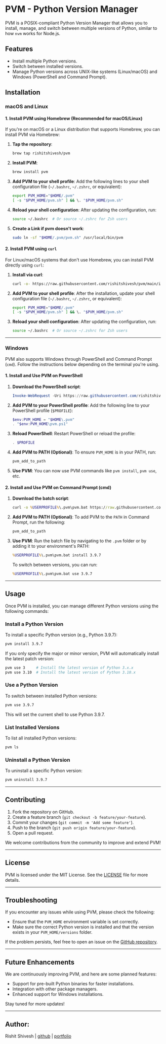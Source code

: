 # PVM - Python Version Manager

PVM is a POSIX-compliant Python Version Manager that allows you to install, manage, and switch between multiple versions of Python, similar to how `nvm` works for Node.js.

## Features
- Install multiple Python versions.
- Switch between installed versions.
- Manage Python versions across UNIX-like systems (Linux/macOS) and Windows (PowerShell and Command Prompt).

## Installation

### macOS and Linux

#### 1. Install PVM using Homebrew (Recommended for macOS/Linux)

If you're on macOS or a Linux distribution that supports Homebrew, you can install PVM via Homebrew:

1. **Tap the repository**:
   ```bash
   brew tap rishitshivesh/pvm
   ```

2. **Install PVM**:
   ```bash
   brew install pvm
   ```

3. **Add PVM to your shell profile**:
   Add the following lines to your shell configuration file (`~/.bashrc`, `~/.zshrc`, or equivalent):
   ```bash
   export PVM_HOME="$HOME/.pvm"
   [ -s "$PVM_HOME/pvm.sh" ] && \. "$PVM_HOME/pvm.sh"
   ```

4. **Reload your shell configuration**:
   After updating the configuration, run:
   ```bash
   source ~/.bashrc  # Or source ~/.zshrc for Zsh users
   ```
5. **Create a Link if pvm doesn't work**:
   ```bash
   sudo ln -sf "$HOME/.pvm/pvm.sh" /usr/local/bin/pvm
   ```

#### 2. Install PVM using `curl`

For Linux/macOS systems that don't use Homebrew, you can install PVM directly using `curl`:

1. **Install via curl**:
   ```bash
   curl -o- https://raw.githubusercontent.com/rishitshivesh/pvm/main/install.sh | bash
   ```

2. **Add PVM to your shell profile**:
   After the installation, update your shell configuration file (`~/.bashrc`, `~/.zshrc`, or equivalent):
   ```bash
   export PVM_HOME="$HOME/.pvm"
   [ -s "$PVM_HOME/pvm.sh" ] && \. "$PVM_HOME/pvm.sh"
   ```

3. **Reload your shell configuration**:
   After updating the configuration, run:
   ```bash
   source ~/.bashrc  # Or source ~/.zshrc for Zsh users
   ```

---

### Windows

PVM also supports Windows through PowerShell and Command Prompt (`cmd`). Follow the instructions below depending on the terminal you're using.

#### 1. Install and Use PVM on PowerShell

1. **Download the PowerShell script**:
   ```powershell
   Invoke-WebRequest -Uri https://raw.githubusercontent.com/rishitshivesh/pvm/main/scripts/pvm.ps1 -OutFile $HOME\.pvm\pvm.ps1
   ```

2. **Add PVM to your PowerShell profile**:
   Add the following line to your PowerShell profile (`$PROFILE`):
   ```powershell
   $env:PVM_HOME = "$HOME\.pvm"
   . "$env:PVM_HOME\pvm.ps1"
   ```

3. **Reload PowerShell**:
   Restart PowerShell or reload the profile:
   ```powershell
   . $PROFILE
   ```

4. **Add PVM to PATH (Optional)**:
   To ensure `PVM_HOME` is in your PATH, run:
   ```powershell
   pvm_add_to_path
   ```

5. **Use PVM**:
   You can now use PVM commands like `pvm install`, `pvm use`, etc.

#### 2. Install and Use PVM on Command Prompt (cmd)

1. **Download the batch script**:
   ```cmd
   curl -o %USERPROFILE%\.pvm\pvm.bat https://raw.githubusercontent.com/rishitshivesh/pvm/main/scripts/pvm.bat
   ```

2. **Add PVM to PATH (Optional)**:
   To add PVM to the `PATH` in Command Prompt, run the following:
   ```cmd
   pvm_add_to_path
   ```

3. **Use PVM**:
   Run the batch file by navigating to the `.pvm` folder or by adding it to your environment's PATH:
   ```cmd
   %USERPROFILE%\.pvm\pvm.bat install 3.9.7
   ```

   To switch between versions, you can run:
   ```cmd
   %USERPROFILE%\.pvm\pvm.bat use 3.9.7
   ```

---

## Usage

Once PVM is installed, you can manage different Python versions using the following commands:

### Install a Python Version

To install a specific Python version (e.g., Python 3.9.7):

```bash
pvm install 3.9.7
```

If you only specify the major or minor version, PVM will automatically install the latest patch version:

```bash
pvm use 3     # Install the latest version of Python 3.x.x
pvm use 3.10  # Install the latest version of Python 3.10.x
```

### Use a Python Version

To switch between installed Python versions:

```bash
pvm use 3.9.7
```

This will set the current shell to use Python 3.9.7.

### List Installed Versions

To list all installed Python versions:

```bash
pvm ls
```

### Uninstall a Python Version

To uninstall a specific Python version:

```bash
pvm uninstall 3.9.7
```

---

## Contributing

1. Fork the repository on GitHub.
2. Create a feature branch (`git checkout -b feature/your-feature`).
3. Commit your changes (`git commit -m 'Add some feature'`).
4. Push to the branch (`git push origin feature/your-feature`).
5. Open a pull request.

We welcome contributions from the community to improve and extend PVM!

---

## License

PVM is licensed under the MIT License. See the [LICENSE](./LICENSE) file for more details.

---

## Troubleshooting

If you encounter any issues while using PVM, please check the following:

- Ensure that the `PVM_HOME` environment variable is set correctly.
- Make sure the correct Python version is installed and that the version exists in your `PVM_HOME/versions` folder.

If the problem persists, feel free to open an issue on the [GitHub repository](https://github.com/rishitshivesh/pvm/issues).

---

## Future Enhancements

We are continuously improving PVM, and here are some planned features:

- Support for pre-built Python binaries for faster installations.
- Integration with other package managers.
- Enhanced support for Windows installations.

Stay tuned for more updates!

---

## Author:
Rishit Shivesh | [github](https://github.com/) | [portfolio](https://rishit.co.in)
